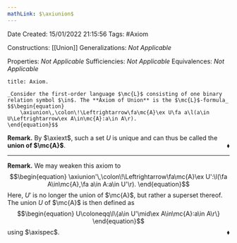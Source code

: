 ```yaml
---
mathLink: $\axiunion$
---
```


<div class="topSpace"></div>

Date Created: 15/01/2022 21:15:56
Tags: #Axiom

Constructions: [[Union]]
Generalizations: _Not Applicable_

Properties: _Not Applicable_
Sufficiencies: _Not Applicable_
Equivalences: _Not Applicable_

``` ad-Axiom
title: Axiom.

_Consider the first-order language $\mc{L}$ consisting of one binary relation symbol $\in$. The **Axiom of Union** is the $\mc{L}$-formula_
$$\begin{equation}
    \axiunion\,\colon\!\Leftrightarrow\fa\mc{A}\ex U\fa a\l(a\in U\Leftrightarrow\ex A\in\mc{A}:a\in A\r).
\end{equation}$$

```

**Remark.** By $\axiext$, such a set $U$ is unique and can thus be called the **union of $\mc{A}$**.<span style="float:right;">$\blacklozenge$</span>

---

**Remark.** We may weaken this axiom to
$$\begin{equation}
    \axiunion'\,\colon\!\Leftrightarrow\fa\mc{A}\ex U':\l(\fa A\in\mc{A},\fa a\in A:a\in U'\r).
\end{equation}$$
Here, $U'$ is no longer the union of $\mc{A}$, but rather a superset thereof. The union $U$ of $\mc{A}$ is then defined as
$$\begin{equation}
    U\coloneqq\l\{a\in U'\mid\ex A\in\mc{A}:a\in A\r\}
\end{equation}$$
using $\axispec$.<span style="float:right;">$\blacklozenge$</span>
